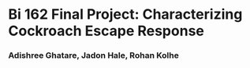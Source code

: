 # Bi 162 Final Project: Characterizing Cockroach Escape Response
### Adishree Ghatare, Jadon Hale, Rohan Kolhe



